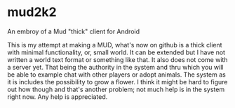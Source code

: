 # mud2k2
An embroy of a Mud "thick" client for Android

This is my attempt at making a MUD, what's now on github is a thick client with minimal functionality, or, small world. It can be extended
but I have not written a world text format or something like that. It also does not come with a server yet. That being the authority in
the system and thru which you will be able to example chat with other players or adopt animals. The system as it is includes the
possibility to grow a flower. I think it might be hard to figure out how though and that's another problem; not much help is in the system
right now. Any help is appreciated.
